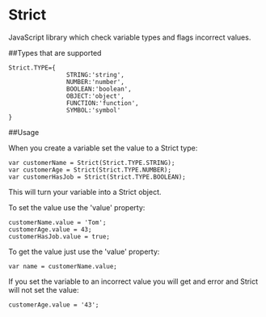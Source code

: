 Strict
======

JavaScript library which check variable types and flags incorrect values.


##Types that are supported  

```
Strict.TYPE={
				STRING:'string',
				NUMBER:'number',
				BOOLEAN:'boolean',
				OBJECT:'object',
				FUNCTION:'function',
				SYMBOL:'symbol'
}
```

##Usage  

When you create a variable set the value to a Strict type:  

```
var customerName = Strict(Strict.TYPE.STRING);
var customerAge = Strict(Strict.TYPE.NUMBER);
var customerHasJob = Strict(Strict.TYPE.BOOLEAN);
```

This will turn your variable into a Strict object.

To set the value use the 'value' property:  

```
customerName.value = 'Tom';
customerAge.value = 43;
customerHasJob.value = true;
```

To get the value just use the 'value' property:  

```
var name = customerName.value;
```

If you set the variable to an incorrect value you will get and error and Strict will not set the value:  

```
customerAge.value = '43';
```

